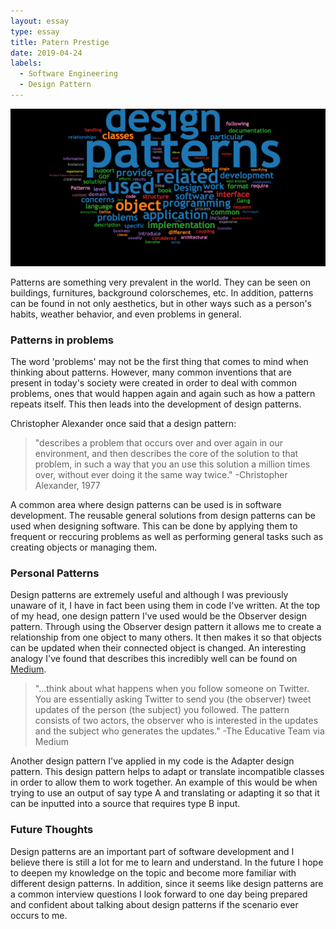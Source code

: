 ```yaml
---
layout: essay
type: essay
title: Patern Prestige
date: 2019-04-24
labels:
  - Software Engineering
  - Design Pattern
---
```


<img class="ui medium left floated rounded image" src="../images/designpatterns.png">

Patterns are something very prevalent in the world. They can be seen on buildings, furnitures, background colorschemes, etc. In addition, patterns can be found in not only aesthetics, but in other ways such as a person's habits, weather behavior, and even problems in general.

### Patterns in problems

The word 'problems' may not be the first thing that comes to mind when thinking about patterns. However, many common inventions that are present in today's society were created in order to deal with common problems, ones that would happen again and again such as how a pattern repeats itself. This then leads into the development of design patterns. 

Christopher Alexander once said that a design pattern:

<blockquote>
 "describes a problem that occurs over and over again in our environment, and then describes the core of the solution to that problem, in such a way that you an use this solution a million times over, without ever doing it the same way twice." -Christopher Alexander, 1977
</blockquote>

A common area where design patterns can be used is in software development. The reusable general solutions from design patterns can be used when designing software. This can be done by applying them to frequent or reccuring problems as well as performing general tasks such as creating objects or managing them.

### Personal Patterns

Design patterns are extremely useful and although I was previously unaware of it, I have in fact been using them in code I've written. At the top of my head, one design pattern I've used would be the Observer design pattern. Through using the Observer design pattern it allows me to create a relationship from one object to many others. It then makes it so that objects can be updated when their connected object is changed. An interesting analogy I've found that describes this incredibly well can be found on [Medium](https://medium.com/educative/the-7-most-important-software-design-patterns-d60e546afb0e).

<blockquote>
 "...think about what happens when you follow someone on Twitter. You are essentially asking Twitter to send you (the observer) tweet updates of the person (the subject) you followed. The pattern consists of two actors, the observer who is interested in the updates and the subject who generates the updates." -The Educative Team via Medium
</blockquote>

Another design pattern I've applied in my code is the Adapter design pattern. This design pattern helps to adapt or translate incompatible classes in order to allow them to work together. An example of this would be when trying to use an output of say type A and translating or adapting it so that it can be inputted into a source that requires type B input.

### Future Thoughts

Design patterns are an important part of software development and I believe there is still a lot for me to learn and understand. In the future I hope to deepen my knowledge on the topic and become more familiar with different design patterns. In addition, since it seems like design patterns are a common interview questions I look forward to one day being prepared and confident about talking about design patterns if the scenario ever occurs to me. 
